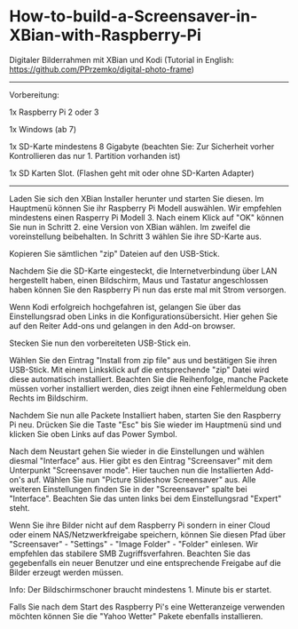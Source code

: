 # How-to-build-a-Screensaver-in-XBian-with-Raspberry-Pi
Digitaler Bilderrahmen mit XBian und Kodi (Tutorial in English: https://github.com/PPrzemko/digital-photo-frame)
_________________________________________________________________________________________________________________
Vorbereitung:


1x Raspberry Pi 2 oder 3

1x Windows (ab 7)

1x SD-Karte mindestens 8 Gigabyte (beachten Sie: Zur Sicherheit vorher Kontrollieren das nur 1. Partition vorhanden ist)

1x SD Karten Slot. (Flashen geht mit oder ohne SD-Karten Adapter)

____________________________________________________________________________________________________________________

Laden Sie sich den XBian Installer herunter und starten Sie diesen. Im Hauptmenü können Sie ihr Raspberry Pi Modell auswählen.
Wir empfehlen mindestens einen Rasperry Pi Modell 3. Nach einem Klick auf "OK" können Sie nun in Schritt 2. eine Version von XBian wählen. Im zweifel die voreinstellung beibehalten. In Schritt 3 wählen Sie ihre SD-Karte aus.

Kopieren Sie sämtlichen "zip" Dateien auf den USB-Stick.

Nachdem Sie die SD-Karte eingesteckt, die Internetverbindung über LAN hergestellt haben, einen Bildschirm, Maus und Tastatur angeschlossen haben können Sie den Raspberry Pi nun das erste mal mit Strom versorgen.

Wenn Kodi erfolgreich hochgefahren ist, gelangen Sie über das Einstellungsrad oben Links in die Konfigurationsübersicht.
Hier gehen Sie auf den Reiter Add-ons und gelangen in den Add-on browser.

Stecken Sie nun den vorbereiteten USB-Stick ein.

Wählen Sie den Eintrag "Install from zip file" aus und bestätigen Sie ihren USB-Stick. Mit einem Linksklick auf die entsprechende "zip" Datei wird diese automatisch installiert. Beachten Sie die Reihenfolge, manche Packete müssen vorher installiert werden, dies zeigt ihnen eine Fehlermeldung oben Rechts im Bildschirm.

Nachdem Sie nun alle Packete Installiert haben, starten Sie den Raspberry Pi neu. Drücken Sie die Taste "Esc" bis Sie wieder im Hauptmenü sind und klicken Sie oben Links auf das Power Symbol.

Nach dem Neustart gehen Sie wieder in die Einstellungen und wählen diesmal "Interface" aus. Hier gibt es den Eintrag "Screensaver" mit dem Unterpunkt "Screensaver mode". Hier tauchen nun die Installierten Add-on's auf. Wählen Sie nun "Picture Slideshow Screensaver" aus. Alle weiteren Einstellungen finden Sie in der "Screensaver" spalte bei "Interface". Beachten Sie das unten links bei dem Einstellungsrad "Expert" steht.

Wenn Sie ihre Bilder nicht auf dem Raspberry Pi sondern in einer Cloud oder einem NAS/Netzwerkfreigabe speichern, können Sie diesen Pfad über "Screensaver" - "Settings" - "Image Folder" - "Folder" einlesen. Wir empfehlen das stabilere SMB Zugriffsverfahren. Beachten Sie das gegebenfalls ein neuer Benutzer und eine entsprechende Freigabe auf die Bilder erzeugt werden müssen.

Info: Der Bildschirmschoner braucht mindestens 1. Minute bis er startet.

Falls Sie nach dem Start des Raspberry Pi's eine Wetteranzeige verwenden möchten können Sie die "Yahoo Wetter" Pakete ebenfalls installieren.
